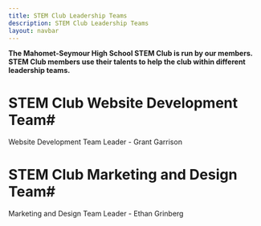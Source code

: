 ```yaml
---
title: STEM Club Leadership Teams
description: STEM Club Leadership Teams
layout: navbar
---
```


**The Mahomet-Seymour High School STEM Club is run by our members. 
STEM Club members use their talents to help the club within different leadership teams.**

# **STEM Club Website Development Team**#                     
Website Development Team Leader - Grant Garrison                      

# **STEM Club Marketing and Design Team**#                       
Marketing and Design Team Leader - Ethan Grinberg          

